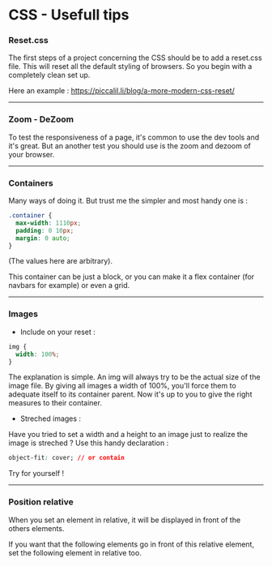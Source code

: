 # CSS - Usefull tips

### Reset.css

The first steps of a project concerning the CSS should be to add a reset.css file.
This will reset all the default styling of browsers. So you begin with a completely clean set up. 

Here an example : https://piccalil.li/blog/a-more-modern-css-reset/

---

### Zoom - DeZoom

To test the responsiveness of a page, it's common to use the dev tools and it's great. But an another test you should use is the zoom and dezoom of your browser. 

---

### Containers

Many ways of doing it. But trust me the simpler and most handy one is :

```css
.container {
  max-width: 1110px;
  padding: 0 10px;
  margin: 0 auto;
}
```

(The values here are arbitrary).

This container can be just a block, or you can make it a flex container (for navbars for example) or even a grid.

---

### Images

- Include on your reset :

```css
img {
  width: 100%;
}
```

The explanation is simple. An img will always try to be the actual size of the image file. By giving all images a width of 100%, you'll force them to adequate itself to its container parent. Now it's up to you to give the right measures to their container.

- Streched images :

Have you tried to set a width and a height to an image just to realize the image is streched ? Use this handy declaration :

```css
object-fit: cover; // or contain
```

Try for yourself !

---

### Position relative

When you set an element in relative, it will be displayed in front of the others elements. 

If you want that the following elements go in front of this relative element, set the following element in relative too. 